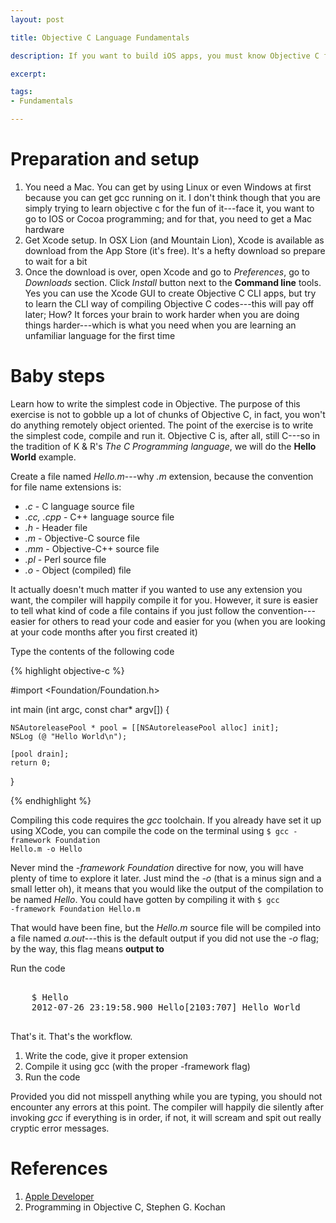 ```yaml
---
layout: post

title: Objective C Language Fundamentals

description: If you want to build iOS apps, you must know Objective C first.

excerpt: 

tags:
- Fundamentals

---
```




# Preparation and setup

1. You need a Mac. You can get by using Linux or even Windows at first because you can get gcc running on it. I don't think though that you are simply trying to learn objective c for the fun of it---face it, you want to go to IOS or Cocoa programming; and for that, you need to get a Mac hardware
2. Get Xcode setup. In OSX Lion (and Mountain Lion), Xcode is available as download from the App Store (it's free). It's a hefty download so prepare to wait for a bit
3. Once the download is over, open Xcode and go to *Preferences*, go to *Downloads* section. Click *Install* button next to the **Command line** tools. Yes you can use the Xcode GUI to create Objective C CLI apps, but try to learn the CLI way of compiling Objective C codes---this will pay off later; How? It forces your brain to work harder when you are doing things harder---which is what you need when you are learning an unfamiliar language for the first time

# Baby steps

Learn how to write the simplest code in Objective. The purpose of this exercise is not to gobble up a lot of chunks of Objective C, in fact, you won't do anything remotely object oriented. The point of the exercise is to write the simplest code, compile and run it. Objective C is, after all, still C---so in the tradition of K & R's *The C Programming language*, we will do the **Hello World** example.

Create a file named *Hello.m*---why *.m* extension, because the convention for file name extensions is:

- *.c* - C language source file
- *.cc, .cpp* -  C++ language source file
- *.h* - Header file
- *.m* - Objective-C source file
- *.mm* - Objective-C++ source file
- *.pl* - Perl source file
- *.o* - Object (compiled) file

It actually doesn't much matter if you wanted to use any extension you want, the compiler will happily compile it for you. However, it sure is easier to tell what kind of code a file contains if you just follow the convention---easier for others to read your code and easier for you (when you are looking at your code months after you first created it)

Type the contents of the following code

{% highlight objective-c %}

#import <Foundation/Foundation.h>

int main (int argc, const char* argv[]) {
	
	NSAutoreleasePool * pool = [[NSAutoreleasePool alloc] init];
	NSLog (@ "Hello World\n");
	
	[pool drain];
	return 0;
}

{% endhighlight %}

Compiling this code requires the *gcc* toolchain. If you already have set it up using XCode, you can compile the code on the terminal using <code class="codeblock">$ gcc -framework Foundation Hello.m -o Hello</code>

Never mind the *-framework Foundation* directive for now, you will have plenty of time to explore it later. Just mind the *-o* (that is a minus sign and a small letter oh), it means that you would like the output of the compilation to be named *Hello*. You could have gotten by compiling it with <code class="codeblock">$ gcc -framework Foundation Hello.m</code>

That would have been fine, but the *Hello.m* source file will be compiled into a file named *a.out*---this is the default output if you did not use the *-o* flag; by the way, this flag means **output to**

Run the code

<pre class='codeblock'>

	$ Hello
	2012-07-26 23:19:58.900 Hello[2103:707] Hello World

</pre>

That's it. That's the workflow. 

1. Write the code, give it proper extension
2. Compile it using gcc (with the proper -framework flag)
3. Run the code

Provided you did not misspell anything while you are typing, you should not encounter any errors at this point. The compiler will happily die silently after invoking *gcc* if everything is in order, if not, it will scream and spit out really cryptic error messages. 

# References

1. [Apple Developer](https://developer.apple.com/library/mac/#documentation/Cocoa/Reference/Foundation/Classes/NSString_Class/Reference/NSString.html)
2. Programming in Objective C, Stephen G. Kochan















